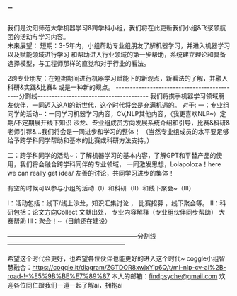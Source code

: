 # -
我们是沈阳师范大学机器学习&amp;跨学科小组，我们将在此更新我们小组&amp;飞浆领航团的活动与学习内容。                               
未来展望：     短期：3-5年内，小组帮助专业组朋友了解机器学习，并进入机器学习以及赋能领域进行学习
和帮助进入行业领域的第一步帮助，系统建立理论和具备选择模型，与工程师那样的直觉和对于行业的看法。      

2跨专业朋友：在短期期间进行机器学习赋能下的新观点，新看法的了解，并融入科研&amp;实践&amp;比赛&amp;
或是一种新的观点。
--------------------------------------------分割线---------------------------------------
   我们将携手机器学习领域朋友伙伴，一同迈入这AI的新世代，这个时代将会是充满机遇的。
对于:
一：专业组同学的活动~：一同学习机器学习内容，CV,NLP其他内容，（我更喜欢NLP~）定期/不定期展开线下知识
沙龙、专业组成员方向发展系统介绍和引导，比赛&科研&老师引荐&...我们将会是一同进步和学习的整体！
（当然专业组成员的水平要足够给予跨学科同学帮助和基本的比赛或科研方法支持。）

二：跨学科同学的活动~：了解机器学习的基本内容，了解GPT和平替产品的使用，我们将会融合跨学科同伴的专业领域，
一同激发思想，Lolapoloza！here we can really get idea/ 友善的讨论，共同学习进步的集体！

有空的时候可以参与小组的活动（Ⅰ）和科研（Ⅱ）和线下聚会~（Ⅲ）

Ⅰ：活动包括：线下/线上沙龙，知识汇集讨论  ， 比赛招募    ，线下聚会等。
Ⅱ：科研包括：论文方向Collect 文献出处， 专业内容解释（专业组伙伴同步帮助） 大赛帮助
Ⅲ：聚会！~（目前还在建设）

—————————————————————分割线———————————————————

希望这个时代会更好，也希望各位伙伴也能更好的进入这个时代~
coggle小组智慧融合：https://coggle.it/diagram/ZGTDOR8xwjxYip6Q/t/ml-nlp-cv-ai%2B-road-!-%E5%9B%BE%E7%89%87
本人的邮箱：findpsyche@gmail.com 欢迎各位同仁跟我们一道一起了解ai，拥抱ai
